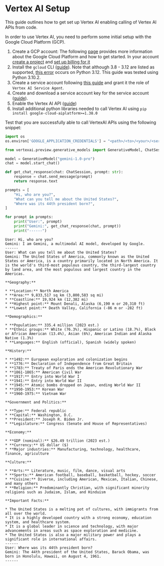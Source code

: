 # Vertex AI Setup

This guide outlines how to get set up Vertex AI enabling calling of Vertex AI APIs from code.

In order to use Vertex AI, you need to perform some initial setup with the Google Cloud Platform (GCP).

1. Create a GCP account: The following [page](https://cloud.google.com/docs/get-started) provides more information about the Google Cloud Platform and how to get started. In your account [create a project](https://cloud.google.com/resource-manager/docs/creating-managing-projects) and [set up billing for it](https://cloud.google.com/billing/docs/how-to/modify-project#enable_billing_for_an_existing_project)
2. Install the `gcloud` CLI ([guide](https://cloud.google.com/sdk/docs/install)). Note that although 3.8 - 3.12 are listed as supported, [this error](https://stackoverflow.com/questions/77316716/gcloud-modulenotfounderror-no-module-named-imp) occurs on Python 3.12. This guide was tested using Python 3.10.2.
3. Create a service account following [this guide](https://cloud.google.com/iam/docs/service-accounts-create) and grant it the role of `Vertex AI Service Agent`.
4. Create and download a service account key for the service account ([guide](https://cloud.google.com/iam/docs/keys-create-delete)).
5. Enable the Vertex AI API ([guide](https://cloud.google.com/vertex-ai/docs/start/cloud-environment#:~:text=Enable%20Vertex%20AI%20APIs,-In%20the%20Google&text=Click%20Enable%20All%20Recommended%20APIs,the%20APIs%20are%20being%20enabled.))
6. Install additional python libraries needed to call Vertex AI using `pip install google-cloud-aiplatform>=1.38.0`

Test that you are successfully able to call VertexAI APIs using the following snippet:

```python
import os
os.environ['GOOGLE_APPLICATION_CREDENTIALS'] = "<path>/<to>/<your>/<service>/<account>/<key>.json"

from vertexai.preview.generative_models import GenerativeModel, ChatSession

model = GenerativeModel("gemini-1.0-pro")
chat = model.start_chat()

def get_chat_response(chat: ChatSession, prompt: str):
    response = chat.send_message(prompt)
    return response.text

prompts = [
    "Hi, who are you?",
    "What can you tell me about the United States?",
    "Where was its 44th president born?",
]

for prompt in prompts:
    print("User:", prompt)
    print("Gemini:", get_chat_response(chat, prompt))
    print("------")
```

```
User: Hi, who are you?
Gemini: I am Gemini, a multimodal AI model, developed by Google.
------
User: What can you tell me about the United States?
Gemini: The United States of America, commonly known as the United States or America, is a country primarily located in North America. It is the world's third-most populous country, the third-largest country by land area, and the most populous and largest country in the Americas.

**Geography:**

* **Location:** North America
* **Area:** 9,833,517 sq km (3,800,583 sq mi)
* **Coastline:** 19,924 km (12,382 mi)
* **Highest point:** Mount Denali, Alaska (6,190 m or 20,310 ft)
* **Lowest point:** Death Valley, California (-86 m or -282 ft)

**Demographics:**

* **Population:** 335.4 million (2023 est.)
* **Ethnic groups:** White (76.3%), Hispanic or Latino (18.7%), Black or African American (13.4%), Asian (6%), American Indian and Alaska Native (1.3%)
* **Languages:** English (official), Spanish (widely spoken)

**History:**

* **1492:** European exploration and colonization begins
* **1776:** Declaration of Independence from Great Britain
* **1783:** Treaty of Paris ends the American Revolutionary War
* **1861-1865:** American Civil War
* **1917:** Entry into World War I
* **1941:** Entry into World War II
* **1945:** Atomic bombs dropped on Japan, ending World War II
* **1950-1953:** Korean War
* **1960-1975:** Vietnam War

**Government and Politics:**

* **Type:** Federal republic
* **Capital:** Washington, D.C.
* **President:** Joseph R. Biden Jr.
* **Legislature:** Congress (Senate and House of Representatives)

**Economy:**

* **GDP (nominal):** $26.49 trillion (2023 est.)
* **Currency:** US dollar ($)
* **Major industries:** Manufacturing, technology, healthcare, finance, agriculture

**Culture:**

* **Arts:** Literature, music, film, dance, visual arts
* **Sports:** American football, baseball, basketball, hockey, soccer
* **Cuisine:** Diverse, including American, Mexican, Italian, Chinese, and many others
* **Religion:** Predominantly Christian, with significant minority religions such as Judaism, Islam, and Hinduism

**Important Facts:**

* The United States is a melting pot of cultures, with immigrants from all over the world.
* It is a highly developed country with a strong economy, education system, and healthcare system.
* It is a global leader in science and technology, with major advancements in areas such as space exploration and medicine.
* The United States is also a major military power and plays a significant role in international affairs.
------
User: Where was its 44th president born?
Gemini: The 44th president of the United States, Barack Obama, was born in Honolulu, Hawaii, on August 4, 1961.
------
```
